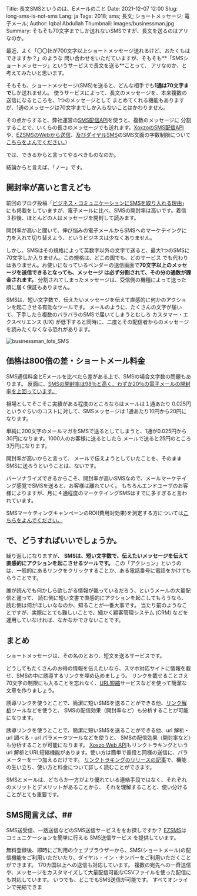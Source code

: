 Title: 長文SMSというのは、Eメールのこと
Date: 2021-12-07 12:00
Slug: long-sms-is-not-sms
Lang: ja
Tags: 2018; sms; 長文; ショートメッセージ; 電子メール;
Author: Iqbal Abdullah
Thumbnail: images/businessman.jpg
Summary: そもそも70文字までしか送れないSMSですが、長文を送るのはアリなのか。

最近、よく「〇〇社が700文字以上ショートメッセージ送れるけど、おたくもはできますか？」のような
問い合わせをいただていますが、そもそも**「SMSショートメッセージ」というサービスで長文を送る**ことって、
アリなのか、と考えてみたいと思います。

そもそも、ショートメッセージ(SMS)を送ると、どんな相手でも**1通は70文字まで**しか送れません。
使うサービスによって、長文のメッセージを、本来複数の送信になるところを、1つのメッセージとして
まとめてくれる機能もありますが、1通のメッセージは70文字までしか入らないことはかわりません。

その点からすると、弊社運営の[SMS配信API](http://docs.xoxzo.com/ja/sms.html)を使うと、複数のメッセージに
分割することで、いくらの長さのメッセージでも送れます。[XoxzoのSMS配信API](https://www.xoxzo.com/ja/about/sms-api/)や、[EZSMSのWebから送信](https://www.ezsms.biz/ja/)、[及びダイヤルSMS](https://help.xoxzo.com/ja/ezsms-sms-delivery-service/articles/what-is-dialsms/)のSMS文面の字数制限について[こちらをよんでください。](https://blog.xoxzo.com/ja/2017/12/28/sms-limit/)）

では、できるからと言ってやるべきものなのか。

結論からと言えば、「ノー」です。

## 開封率が高いと言えども

前回のブログ投稿「[ビジネス・コミュニケーションにSMSを取り入れる理由]({filename}/Business/why-adopt-sms-ja.md)」
にも掲載をしていますが、電子メールに比べ、SMSの開封率は高いです。着信３秒後、ほとんどの人はメッセージを開封して読みます。

開封率が高いと聞いて、伸び悩みの電子メールからSMSへのマーケテイングに力を入れて切り替えよう、というビジネスは少なくありません。

しかし、SMSはその規格によって英数字以外の文字で送ると、最大1つのSMSに70文字しか入りません。この規格は、どこの国でも、どのサービス
でも代わりはありません。お使いになっているベンダーの送信画面で**70文字以上のメッセージを送信できるとなっても、メッセージ
は必ず分割されて、その分の通数が課金されます。** 分割されてしまったメッセージは、受信側の機種によって送った順に届く保証もありません。

SMSは、短い文字数で、伝えたいメッセージを伝えて直感的に何かのアクションを起こさせる有効なツールです。
メールのように、たくさんの文字が届いて、下手したら複数のバラバラのSMSで届いてしまうとむしろ
カスタマー・エクスペリエンス (UX) が低下すると同時に、二度とその配信者からのメッセージを読みたくなくなる恐れがあります。

![businessman_lots_SMS](/images/businessman.jpg)

## 価格は800倍の差・ショートメール料金

SMS通信料金とEメールを比べたら差がある上で、SMSの場合文字数の問題もあります。
反面に、[SMSの開封率は98％と高く、わずか20％の電子メールの開封率を上回っています。](https://blog.xoxzo.com/ja/2021/03/01/introduction-linktracking/)

相場としてそこそこ実績がある程度のところならはメールは１通あたり 0.025円 というぐらいのコストに対して、SMSメッセージは
1通あたり10円から20円になります。

単純に200文字のメールマガをSMSで送るとしてしまうと、1通が0.025円から30円になります。1000人のお客様に送るとしたら
メールで送ると25円のところ3万円になります。

開封率が高いからと言って、 メールで伝えようとしていたことを、そのままSMSに送ろうということは、ないです。

パーソナライズできるからこそ、開封率が高いSMSなので、メールマーケテイング感覚でSMSを送ると、お客様は離れていく。
もちろんエンドユーザのお客様によりますが、月に４通程度のマーケテイングSMSはすでに多すぎると言われています。

SMSマーケティングキャンペーンのROI(費用対効果)を測定する方については[こちらをよんでください。](https://blog.xoxzo.com/ja/2021/03/01/introduction-linktracking/)

## で、どうすればいいでしょうか。

繰り返しになりますが、 **SMSは、短い文字数で、伝えたいメッセージを伝えて直感的にアクションを起こさせるツールです。**
この「アクション」というのは、一般的にあるリンクをクリックすることか、ある電話番号に電話をかけてもらうことです。

誰が読んでも何かしら欲しがる情報が載っているだろう、というメールの大量配信と違って、
読む側に短い文書で直感的にアクションを起こしてもらうなら、読む側は何がほしいななのか、知ることが一番大事です。
当たり前のようなことですが、実際にとても難しいことで、細かく顧客管理システム
(CRM) などを運用していなければ、なかなかできないことです。

## まとめ

ショートメッセージは、その名のとおり、短文を送るサービスです。

どうしてもたくさんのお得の情報を伝えたいなら、スマホ対応サイトに情報を載せ、SMSの中に誘導するリンクを埋め込めましょう。
リンクを載せることさえ70文字の制限にも入ることを忘れなく、[URL短縮](https://ja.wikipedia.org/wiki/%E7%9F%AD%E7%B8%AEURL)サービスなどを使って簡潔な文章を作りましょう。

誘導リンクを使うとことで、簡潔に短いSMSを送ることができる他、[リンク解析](https://ja.wikipedia.org/wiki/%E3%82%A2%E3%82%AF%E3%82%BB%E3%82%B9%E8%A7%A3%E6%9E%90)ツールなどを使うと、
SMSの配信効果（開封率など）も分析することが可能になります。

誘導リンクを使うとことで、簡潔に短いSMSを送ることができる他、url 解析・url 調べる・url パラメータツールなどを使うと、 SMSの配信効果（開封率など）も分析することが可能になります。
[Xoxzo Web API](https://www.xoxzo.com/ja/)もリンクトラキングというurl 解析とURL短縮機能があります。使い方は簡単で普段と同様の送信に、パラメーターを一つ加えるだけです。 
[リンクトラキングのリリースの記事](https://blog.xoxzo.com/ja/2020/10/15/link-tracking-release/)で、機能の生い立ち、使い方と料金について詳しく読むことができます。

SMSとメールは、どちらか一方がより優れている連絡手段ではなく、それぞれのメリットとデメリットがあることから、 それを理解することと、使い分けることがとても重要です。

## SMS問言えば、##

SMS送受信、一括送信などのSMS送信サービスををお探しですか？ [EZSMS](https://www.ezsms.biz/ja/)はコミュニケーションを簡単に行える SMS送信サービス を提供しています。

無料登録後、即時にご利用のウェブブラウザーから、SMS(ショートメール)の配信機能をご利用いただいたり、ダイヤル・イン・ナンバーをご利用いただくことができます。 
170カ国以上への送信も対応しています。 
複数の宛先への一斉送信や、メッセージをカスタマイズして大量配信可能なCSVファイルを使った配信にも対応しています。 
いつでも、どこでもSMS送信が可能です。 すべてオンラインで完結できま
